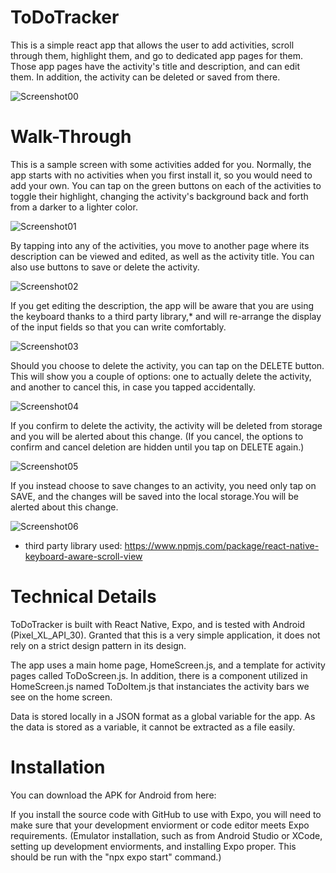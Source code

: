# ToDoTracker
This is a simple react app that allows the user to add activities, scroll through them, highlight them, and go to dedicated app pages for them. Those app pages have the activity's title and description, and can edit them. In addition, the activity can be deleted or saved from there.

![Screenshot00](https://github.com/FernandoArjona/ToDoTracker/blob/master/readme-images/Screenshot00.png)

# Walk-Through
This is a sample screen with some activities added for you. Normally, the app starts with no activities when you first install it, so you would need to add your own. You can tap on the green buttons on each of the activities to toggle their highlight, changing the activity's background back and forth from a darker to a lighter color.

![Screenshot01](https://github.com/FernandoArjona/ToDoTracker/blob/master/readme-images/Screenshot00.png)

By tapping into any of the activities, you move to another page where its description can be viewed and edited, as well as the activity title. You can also use buttons to save or delete the activity.

![Screenshot02](https://github.com/FernandoArjona/ToDoTracker/blob/master/readme-images/Screenshot02.png)

If you get editing the description, the app will be aware that you are using the keyboard thanks to a third party library,* and will re-arrange the display of the input fields so that you can write comfortably.

![Screenshot03](https://github.com/FernandoArjona/ToDoTracker/blob/master/readme-images/Screenshot03.png)

Should you choose to delete the activity, you can tap on the DELETE button. This will show you a couple of options: one to actually delete the activity, and another to cancel this, in case you tapped accidentally.

![Screenshot04](https://github.com/FernandoArjona/ToDoTracker/blob/master/readme-images/Screenshot04.png)

If you confirm to delete the activity, the activity will be deleted from storage and you will be alerted about this change. (If you cancel, the options to confirm and cancel deletion are hidden until you tap on DELETE again.)

![Screenshot05](https://github.com/FernandoArjona/ToDoTracker/blob/master/readme-images/Screenshot05.png)

If you instead choose to save changes to an activity, you need only tap on SAVE, and the changes will be saved into the local storage.You will be alerted about this change. 

![Screenshot06](https://github.com/FernandoArjona/ToDoTracker/blob/master/readme-images/Screenshot06.png)

* third party library used: https://www.npmjs.com/package/react-native-keyboard-aware-scroll-view

# Technical Details

ToDoTracker is built with React Native, Expo, and is tested with Android (Pixel_XL_API_30). Granted that this is a very simple application, it does not rely on a strict design pattern in its design.

The app uses a main home page, HomeScreen.js, and a template for activity pages called ToDoScreen.js. In addition, there is a component utilized in HomeScreen.js named ToDoItem.js that instanciates the activity bars we see on the home screen. 

Data is stored locally in a JSON format as a global variable for the app. As the data is stored as a variable, it cannot be extracted as a file easily.

# Installation
You can download the APK for Android from here:

If you install the source code with GitHub to use with Expo, you will need to make sure that your development enviorment or code editor meets Expo requirements. (Emulator installation, such as from Android Studio or XCode, setting up development enviorments, and installing Expo proper. This should be run with the "npx expo start" command.)

